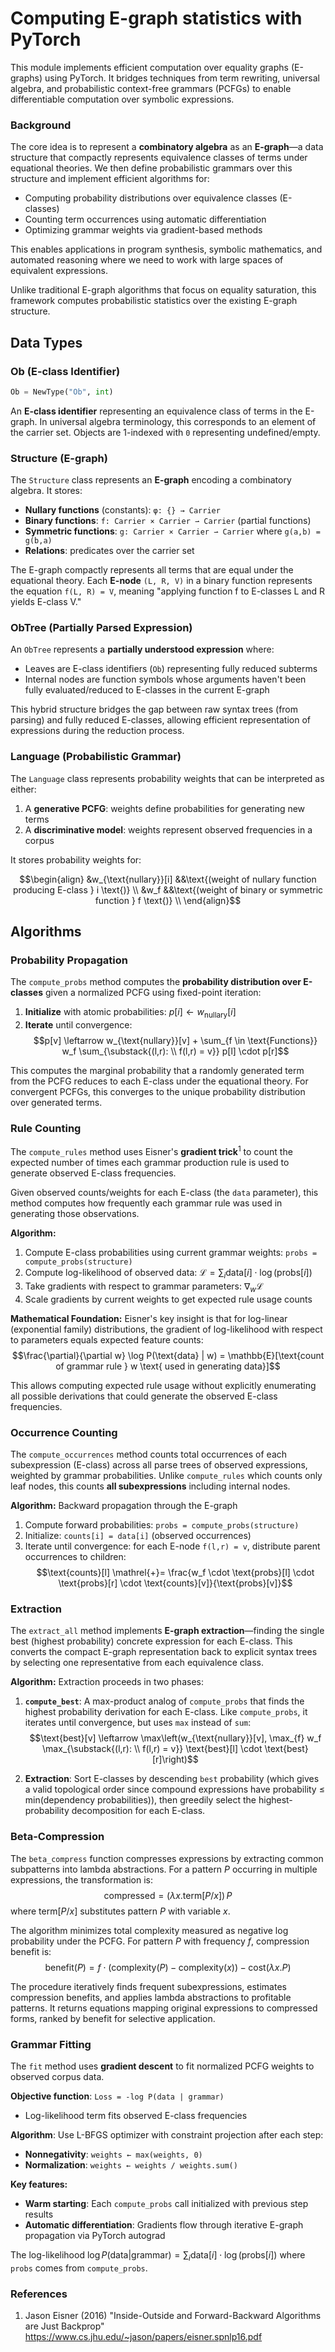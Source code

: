 # Computing E-graph statistics with PyTorch

This module implements efficient computation over equality graphs (E-graphs) using PyTorch. It bridges techniques from term rewriting, universal algebra, and probabilistic context-free grammars (PCFGs) to enable differentiable computation over symbolic expressions.

### Background

The core idea is to represent a **combinatory algebra** as an **E-graph**—a data structure that compactly represents equivalence classes of terms under equational theories. We then define probabilistic grammars over this structure and implement efficient algorithms for:

- Computing probability distributions over equivalence classes (E-classes)
- Counting term occurrences using automatic differentiation  
- Optimizing grammar weights via gradient-based methods

This enables applications in program synthesis, symbolic mathematics, and automated reasoning where we need to work with large spaces of equivalent expressions.

Unlike traditional E-graph algorithms that focus on equality saturation, this framework computes probabilistic statistics over the existing E-graph structure.

## Data Types

### Ob (E-class Identifier)
```python
Ob = NewType("Ob", int)
```
An **E-class identifier** representing an equivalence class of terms in the E-graph. In universal algebra terminology, this corresponds to an element of the carrier set. Objects are 1-indexed with `0` representing undefined/empty.

### Structure (E-graph)
The `Structure` class represents an **E-graph** encoding a combinatory algebra. It stores:

- **Nullary functions** (constants): `φ: {} → Carrier`
- **Binary functions**: `f: Carrier × Carrier ⇀ Carrier` (partial functions)
- **Symmetric functions**: `g: Carrier × Carrier ⇀ Carrier` where `g(a,b) = g(b,a)`
- **Relations**: predicates over the carrier set

The E-graph compactly represents all terms that are equal under the equational theory. Each **E-node** `(L, R, V)` in a binary function represents the equation `f(L, R) = V`, meaning "applying function f to E-classes L and R yields E-class V."

### ObTree (Partially Parsed Expression)
An `ObTree` represents a **partially understood expression** where:
- Leaves are E-class identifiers (`Ob`) representing fully reduced subterms
- Internal nodes are function symbols whose arguments haven't been fully evaluated/reduced to E-classes in the current E-graph

This hybrid structure bridges the gap between raw syntax trees (from parsing) and fully reduced E-classes, allowing efficient representation of expressions during the reduction process.

### Language (Probabilistic Grammar)
The `Language` class represents probability weights that can be interpreted as either:
1. A **generative PCFG**: weights define probabilities for generating new terms
2. A **discriminative model**: weights represent observed frequencies in a corpus

It stores probability weights for:
```math
\begin{align}
&w_{\text{nullary}}[i] &&\text{(weight of nullary function producing E-class } i \text{)} \\
&w_f &&\text{(weight of binary or symmetric function } f \text{)} \\
\end{align}
```

## Algorithms

### Probability Propagation
The `compute_probs` method computes the **probability distribution over E-classes** given a normalized PCFG using fixed-point iteration:

1. **Initialize** with atomic probabilities: $p[i] \leftarrow w_{\text{nullary}}[i]$ 
2. **Iterate** until convergence:
   $$p[v] \leftarrow w_{\text{nullary}}[v] + \sum_{f \in \text{Functions}} w_f \sum_{\substack{(l,r): \\ f(l,r) = v}} p[l] \cdot p[r]$$

This computes the marginal probability that a randomly generated term from the PCFG reduces to each E-class under the equational theory. For convergent PCFGs, this converges to the unique probability distribution over generated terms.

### Rule Counting
The `compute_rules` method uses Eisner's **gradient trick**<sup>1</sup> to count the expected number of times each grammar production rule is used to generate observed E-class frequencies.

Given observed counts/weights for each E-class (the `data` parameter), this method computes how frequently each grammar rule was used in generating those observations.

**Algorithm:**
1. Compute E-class probabilities using current grammar weights: `probs = compute_probs(structure)`
2. Compute log-likelihood of observed data: $\mathcal{L} = \sum_i \text{data}[i] \cdot \log(\text{probs}[i])$
3. Take gradients with respect to grammar parameters: $\nabla_w \mathcal{L}$
4. Scale gradients by current weights to get expected rule usage counts

**Mathematical Foundation:**
Eisner's key insight is that for log-linear (exponential family) distributions, the gradient of log-likelihood with respect to parameters equals expected feature counts:
$$\frac{\partial}{\partial w} \log P(\text{data} | w) = \mathbb{E}[\text{count of grammar rule } w \text{ used in generating data}]$$

This allows computing expected rule usage without explicitly enumerating all possible derivations that could generate the observed E-class frequencies.

### Occurrence Counting
The `compute_occurrences` method counts total occurrences of each subexpression (E-class) across all parse trees of observed expressions, weighted by grammar probabilities. Unlike `compute_rules` which counts only leaf nodes, this counts **all subexpressions** including internal nodes.

**Algorithm:** Backward propagation through the E-graph
1. Compute forward probabilities: `probs = compute_probs(structure)`
2. Initialize: `counts[i] = data[i]` (observed occurrences)  
3. Iterate until convergence: for each E-node `f(l,r) = v`, distribute parent occurrences to children:
   $$\text{counts}[l] \mathrel{+}= \frac{w_f \cdot \text{probs}[l] \cdot \text{probs}[r] \cdot \text{counts}[v]}{\text{probs}[v]}$$

### Extraction
The `extract_all` method implements **E-graph extraction**—finding the single best (highest probability) concrete expression for each E-class. This converts the compact E-graph representation back to explicit syntax trees by selecting one representative from each equivalence class.

**Algorithm:** Extraction proceeds in two phases:
1. **`compute_best`**: A max-product analog of `compute_probs` that finds the highest probability derivation for each E-class. Like `compute_probs`, it iterates until convergence, but uses `max` instead of `sum`:
   $$\text{best}[v] \leftarrow \max\left(w_{\text{nullary}}[v], \max_{f} w_f \max_{\substack{(l,r): \\ f(l,r) = v}} \text{best}[l] \cdot \text{best}[r]\right)$$

2. **Extraction**: Sort E-classes by descending `best` probability (which gives a valid topological order since compound expressions have probability ≤ min(dependency probabilities)), then greedily select the highest-probability decomposition for each E-class.

### Beta-Compression
The `beta_compress` function compresses expressions by extracting common subpatterns into lambda abstractions. For a pattern $P$ occurring in multiple expressions, the transformation is:
$$\text{compressed} = (\lambda x. \text{term}[P/x]) \, P$$
where $\text{term}[P/x]$ substitutes pattern $P$ with variable $x$.

The algorithm minimizes total complexity measured as negative log probability under the PCFG. For pattern $P$ with frequency $f$, compression benefit is:
$$\text{benefit}(P) = f \cdot (\text{complexity}(P) - \text{complexity}(x)) - \text{cost}(\lambda x. P)$$

The procedure iteratively finds frequent subexpressions, estimates compression benefits, and applies lambda abstractions to profitable patterns. It returns equations mapping original expressions to compressed forms, ranked by benefit for selective application.

### Grammar Fitting
The `fit` method uses **gradient descent** to fit normalized PCFG weights to observed corpus data.

**Objective function**: `Loss = -log P(data | grammar)`
- Log-likelihood term fits observed E-class frequencies  

**Algorithm**: Use L-BFGS optimizer with constraint projection after each step:
- **Nonnegativity**: `weights ← max(weights, 0)`
- **Normalization**: `weights ← weights / weights.sum()`

**Key features:**
- **Warm starting**: Each `compute_probs` call initialized with previous step results
- **Automatic differentiation**: Gradients flow through iterative E-graph propagation via PyTorch autograd

The log-likelihood $\log P(\text{data} | \text{grammar}) = \sum_i \text{data}[i] \cdot \log(\text{probs}[i])$ where `probs` comes from `compute_probs`.

### References
1. Jason Eisner (2016)
  "Inside-Outside and Forward-Backward Algorithms are Just Backprop"
  <https://www.cs.jhu.edu/~jason/papers/eisner.spnlp16.pdf>